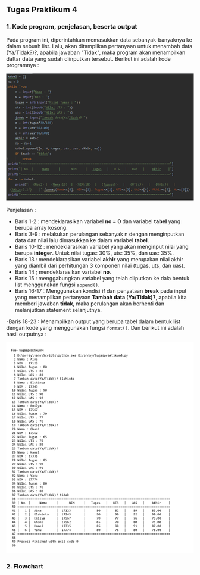 ## Tugas Praktikum 4

### 1. Kode program, penjelasan, beserta output
Pada program ini, diperintahkan memasukkan data sebanyak-banyaknya ke dalam sebuah list. Lalu, akan ditampilkan pertanyaan untuk menambah data (Ya/Tidak?)?, apabila jawaban "Tidak", maka program akan  menampilkan daftar data yang sudah diinputkan tersebut.
Berikut ini adalah kode programnya :

![enter image description here](https://github.com/kameliacindy/labpy04/blob/master/img/kode.PNG)

Penjelasan :

 - Baris 1-2 : mendeklarasikan variabel  **no = 0**  dan variabel **tabel** yang berupa array kosong.
 - Baris 3-9 : melakukan perulangan sebanyak n dengan menginputkan data dan nilai lalu dimasukkan ke dalam variabel **tabel**. 
 - Baris 10-12 : mendeklarasikan variabel yang akan menginput nilai yang berupa **integer**.  Untuk nilai tugas: 30%, uts: 35%, dan uas: 35%.
 - Baris 13 : mendeklarasikan variabel **akhir** yang merupakan nilai akhir yang diambil dari perhitungan 3 komponen nilai (tugas, uts, dan uas).
 - Baris 14 ; mendeklarasikan variabel **no**.
 - Baris 15 : menggabungkan variabel yang telah diiputkan ke dala bentuk list menggunakan fungsi `append()`.
 - Baris 16-17 : Menggunakan kondisi **if** dan penyataan **break** pada input yang menampilkan pertanyaan **Tambah data (Ya/Tidak)?**, apabila kita memberi jawaban **tidak**, maka perulangan akan berhenti dan melanjutkan statement selanjutnya.
 
 -Baris 18-23 : Menampilkan output yang berupa tabel dalam bentuk list dengan kode yang menggunakan fungsi `format()`.
 Dan berikut ini adalah hasil outputnya :
 
 ![enter image description here](https://github.com/kameliacindy/labpy04/blob/master/img/op.PNG)
 
### 2. Flowchart

